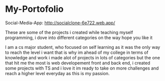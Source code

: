 # My-Portofolio

Social-Media-App: http://socialclone-6e722.web.app/

These are some of the projects i created while teaching myself programming, i dove into different categories on the way hope you like it

I am a cs major student, who focused on self learning as it was the only way to reach the level i want
that is why im ahead of my college in terms of knowledge and work i made alot of projects in lots of categories
but the one that hit me the most is web developement front and back end, i created some projects with TS and i love it
im ready to take on more challenges and reach a higher level everyday as this is my passion.
